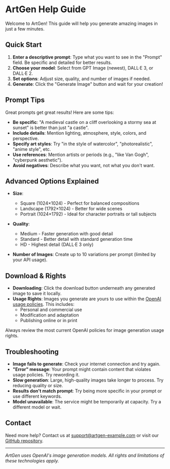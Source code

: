 # ArtGen Help Guide

Welcome to ArtGen! This guide will help you generate amazing images in just a few minutes.

## Quick Start

1. **Enter a descriptive prompt**: Type what you want to see in the "Prompt" field. Be specific and detailed for better results.
2. **Choose your model**: Select from GPT Image (newest), DALL·E 3, or DALL·E 2.
3. **Set options**: Adjust size, quality, and number of images if needed.
4. **Generate**: Click the "Generate Image" button and wait for your creation!

## Prompt Tips

Great prompts get great results! Here are some tips:

- **Be specific**: "A medieval castle on a cliff overlooking a stormy sea at sunset" is better than just "a castle".
- **Include details**: Mention lighting, atmosphere, style, colors, and perspective.
- **Specify art styles**: Try "in the style of watercolor", "photorealistic", "anime style", etc.
- **Use references**: Mention artists or periods (e.g., "like Van Gogh", "cyberpunk aesthetic").
- **Avoid negatives**: Describe what you want, not what you don't want.

## Advanced Options Explained

- **Size**: 
  - Square (1024×1024) - Perfect for balanced compositions
  - Landscape (1792×1024) - Better for wide scenes
  - Portrait (1024×1792) - Ideal for character portraits or tall subjects

- **Quality**:
  - Medium - Faster generation with good detail
  - Standard - Better detail with standard generation time
  - HD - Highest detail (DALL·E 3 only)

- **Number of Images**: Create up to 10 variations per prompt (limited by your API usage).

## Download & Rights

- **Downloading**: Click the download button underneath any generated image to save it locally.
- **Usage Rights**: Images you generate are yours to use within the [OpenAI usage policies](https://openai.com/policies/usage-policies). This includes:
  - Personal and commercial use
  - Modification and adaptation
  - Publishing online or in print

Always review the most current OpenAI policies for image generation usage rights.

## Troubleshooting

- **Image fails to generate**: Check your internet connection and try again.
- **"Error" message**: Your prompt might contain content that violates usage policies. Try rewording it.
- **Slow generation**: Large, high-quality images take longer to process. Try reducing quality or size.
- **Results don't match prompt**: Try being more specific in your prompt or use different keywords.
- **Model unavailable**: The service might be temporarily at capacity. Try a different model or wait.

## Contact

Need more help? Contact us at support@artgen-example.com or visit our [GitHub repository](https://github.com/example/artgen).

---

*ArtGen uses OpenAI's image generation models. All rights and limitations of these technologies apply.* 